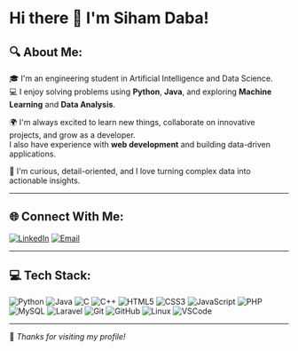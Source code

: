 # Hi there 👋 I'm Siham Daba!

## 🔍 About Me:
🎓 I'm an engineering student in Artificial Intelligence and Data Science.  
💻 I enjoy solving problems using **Python**, **Java**, and exploring **Machine Learning** and **Data Analysis**.

🌍 I'm always excited to learn new things, collaborate on innovative projects, and grow as a developer.  
I also have experience with **web development** and building data-driven applications.

🧠 I'm curious, detail-oriented, and I love turning complex data into actionable insights.

---

## 🌐 Connect With Me:
[![LinkedIn](https://img.shields.io/badge/-LinkedIn-blue?style=flat&logo=linkedin)](https://www.linkedin.com/in/siham-daba-6a389b225/)
[![Email](https://img.shields.io/badge/Email-D14836?style=flat&logo=gmail&logoColor=white)](mailto:sihamdaba@ump.ac.ma)

---

## 💻 Tech Stack:

![Python](https://img.shields.io/badge/-Python-3776AB?logo=python&logoColor=white)
![Java](https://img.shields.io/badge/-Java-007396?logo=java&logoColor=white)
![C](https://img.shields.io/badge/-C-00599C?logo=c&logoColor=white)
![C++](https://img.shields.io/badge/-C++-00599C?logo=c%2B%2B&logoColor=white)
![HTML5](https://img.shields.io/badge/-HTML5-E34F26?logo=html5&logoColor=white)
![CSS3](https://img.shields.io/badge/-CSS3-1572B6?logo=css3&logoColor=white)
![JavaScript](https://img.shields.io/badge/-JavaScript-F7DF1E?logo=javascript&logoColor=black)
![PHP](https://img.shields.io/badge/-PHP-777BB4?logo=php&logoColor=white)
![MySQL](https://img.shields.io/badge/-MySQL-4479A1?logo=mysql&logoColor=white)
![Laravel](https://img.shields.io/badge/-Laravel-FF2D20?logo=laravel&logoColor=white)
![Git](https://img.shields.io/badge/-Git-F05032?logo=git&logoColor=white)
![GitHub](https://img.shields.io/badge/-GitHub-181717?logo=github&logoColor=white)
![Linux](https://img.shields.io/badge/-Linux-FCC624?logo=linux&logoColor=black)
![VSCode](https://img.shields.io/badge/-VSCode-007ACC?logo=visual-studio-code&logoColor=white)

---

📌 _Thanks for visiting my profile!_
